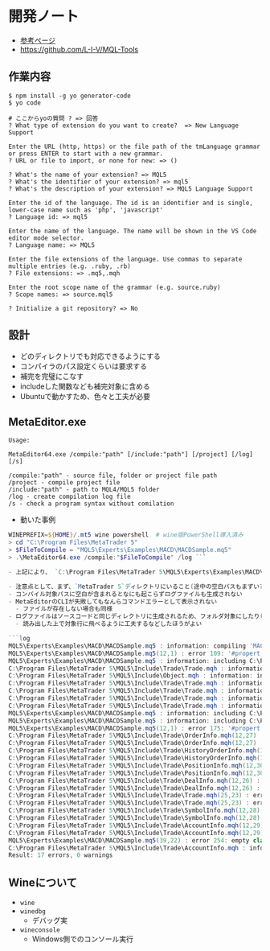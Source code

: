 # 開発ノート

- [参考ページ](https://zenn.dev/daifukuninja/articles/13a35a8bb3a4a1)
- <https://github.com/L-I-V/MQL-Tools>

## 作業内容

```
$ npm install -g yo generator-code
$ yo code

# ここからyoの質問 ? => 回答
? What type of extension do you want to create?  => New Language Support

Enter the URL (http, https) or the file path of the tmLanguage grammar or press ENTER to start with a new grammar.
? URL or file to import, or none for new: => ()

? What's the name of your extension? => MQL5
? What's the identifier of your extension? => mql5
? What's the description of your extension? => MQL5 Language Support

Enter the id of the language. The id is an identifier and is single, lower-case name such as 'php', 'javascript'
? Language id: => mql5

Enter the name of the language. The name will be shown in the VS Code editor mode selector.
? Language name: => MQL5

Enter the file extensions of the language. Use commas to separate multiple entries (e.g. .ruby, .rb)
? File extensions: => .mq5,.mqh

Enter the root scope name of the grammar (e.g. source.ruby)
? Scope names: => source.mql5

? Initialize a git repository? => No
```

## 設計

- どのディレクトリでも対応できるようにする
- コンパイラのパス設定くらいは要求する
- 補完を完璧にこなす
- includeした関数なども補完対象に含める
- Ubuntuで動かすため、色々と工夫が必要

## MetaEditor.exe

```text
Usage:

MetaEditor64.exe /compile:"path" [/include:"path"] [/project] [/log] [/s]

/compile:"path" - source file, folder or project file path
/project - compile project file
/include:"path" - path to MQL4/MQL5 folder
/log - create compilation log file
/s - check a program syntax without comilation
```

- 動いた事例

````powershell
WINEPREFIX=${HOME}/.mt5 wine powershell  # wine版PowerShell導入済み
> cd "C:\Program Files\MetaTrader 5"
> $FileToCompile = "MQL5\Experts\Examples\MACD\MACDSample.mq5"
> .\MetaEditor64.exe /compile:"$FileToCompile" /log ```

- 上記により、 `C:\Program Files\MetaTrader 5\MQL5\Experts\Examples\MACD\MACDSample.log` に以下のようなコンパイルエラーログファイルが作成される

- 注意点として、まず、`MetaTrader 5`ディレクトリにいること(途中の空白パスもまずい?)
- コンパイル対象パスに空白が含まれるとなにも起こらずログファイルも生成されない
- MetaEditorのCLIが失敗してもなんらコマンドエラーとして表示されない
  - ファイルが存在しない場合も同様
- ログファイルはソースコードと同じディレクトリに生成されるため、フォルダ対象にしたりしたらどうなる?
  - 読み出した上で対象行に飛べるように工夫するなどしたほうがよい

```log
MQL5\Experts\Examples\MACD\MACDSample.mq5 : information: compiling 'MACDSample.mq5'
MQL5\Experts\Examples\MACD\MACDSample.mq5(12,1) : error 109: '#propert' - invalid preprocessor command
MQL5\Experts\Examples\MACD\MACDSample.mq5 : information: including C:\Program Files\MetaTrader 5\MQL5\Include\Trade\Trade.mqh
C:\Program Files\MetaTrader 5\MQL5\Include\Trade\Trade.mqh : information: including C:\Program Files\MetaTrader 5\MQL5\Include\Object.mqh
C:\Program Files\MetaTrader 5\MQL5\Include\Object.mqh : information: including C:\Program Files\MetaTrader 5\MQL5\Include\StdLibErr.mqh
C:\Program Files\MetaTrader 5\MQL5\Include\Trade\Trade.mqh : information: including C:\Program Files\MetaTrader 5\MQL5\Include\Trade\OrderInfo.mqh
C:\Program Files\MetaTrader 5\MQL5\Include\Trade\Trade.mqh : information: including C:\Program Files\MetaTrader 5\MQL5\Include\Trade\HistoryOrderInfo.mqh
C:\Program Files\MetaTrader 5\MQL5\Include\Trade\Trade.mqh : information: including C:\Program Files\MetaTrader 5\MQL5\Include\Trade\PositionInfo.mqh
C:\Program Files\MetaTrader 5\MQL5\Include\Trade\Trade.mqh : information: including C:\Program Files\MetaTrader 5\MQL5\Include\Trade\DealInfo.mqh
MQL5\Experts\Examples\MACD\MACDSample.mq5 : information: including C:\Program Files\MetaTrader 5\MQL5\Include\Trade\SymbolInfo.mqh
MQL5\Experts\Examples\MACD\MACDSample.mq5 : information: including C:\Program Files\MetaTrader 5\MQL5\Include\Trade\AccountInfo.mqh
MQL5\Experts\Examples\MACD\MACDSample.mq5(12,1) : error 175: '#propert' - expressions are not allowed on a global scope
C:\Program Files\MetaTrader 5\MQL5\Include\Trade\OrderInfo.mqh(12,27) : error 116: 'CObject' - declaration without type
C:\Program Files\MetaTrader 5\MQL5\Include\Trade\OrderInfo.mqh(12,27) : error 239: 'CObject' - syntax error
C:\Program Files\MetaTrader 5\MQL5\Include\Trade\HistoryOrderInfo.mqh(12,34) : error 116: 'CObject' - declaration without type
C:\Program Files\MetaTrader 5\MQL5\Include\Trade\HistoryOrderInfo.mqh(12,34) : error 239: 'CObject' - syntax error
C:\Program Files\MetaTrader 5\MQL5\Include\Trade\PositionInfo.mqh(12,30) : error 116: 'CObject' - declaration without type
C:\Program Files\MetaTrader 5\MQL5\Include\Trade\PositionInfo.mqh(12,30) : error 239: 'CObject' - syntax error
C:\Program Files\MetaTrader 5\MQL5\Include\Trade\DealInfo.mqh(12,26) : error 116: 'CObject' - declaration without type
C:\Program Files\MetaTrader 5\MQL5\Include\Trade\DealInfo.mqh(12,26) : error 239: 'CObject' - syntax error
C:\Program Files\MetaTrader 5\MQL5\Include\Trade\Trade.mqh(25,23) : error 116: 'CObject' - declaration without type
C:\Program Files\MetaTrader 5\MQL5\Include\Trade\Trade.mqh(25,23) : error 239: 'CObject' - syntax error
C:\Program Files\MetaTrader 5\MQL5\Include\Trade\SymbolInfo.mqh(12,28) : error 116: 'CObject' - declaration without type
C:\Program Files\MetaTrader 5\MQL5\Include\Trade\SymbolInfo.mqh(12,28) : error 239: 'CObject' - syntax error
C:\Program Files\MetaTrader 5\MQL5\Include\Trade\AccountInfo.mqh(12,29) : error 116: 'CObject' - declaration without type
C:\Program Files\MetaTrader 5\MQL5\Include\Trade\AccountInfo.mqh(12,29) : error 239: 'CObject' - syntax error
MQL5\Experts\Examples\MACD\MACDSample.mq5(39,22) : error 254: empty class 'CAccountInfo' cannot be used
C:\Program Files\MetaTrader 5\MQL5\Include\Trade\AccountInfo.mqh : information: info    see declaration of class 'CAccountInfo'
Result: 17 errors, 0 warnings
````

## Wineについて

- `wine`
- `winedbg`
  - デバッグ実
- `wineconsole`
  - Windows側でのコンソール実行
